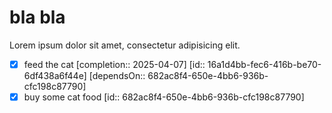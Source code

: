 # bla bla

Lorem ipsum dolor sit amet, consectetur adipisicing elit.

- [x] feed the cat [completion:: 2025-04-07] [id:: 16a1d4bb-fec6-416b-be70-6df438a6f44e] [dependsOn:: 682ac8f4-650e-4bb6-936b-cfc198c87790]
- [x] buy some cat food [id:: 682ac8f4-650e-4bb6-936b-cfc198c87790]
